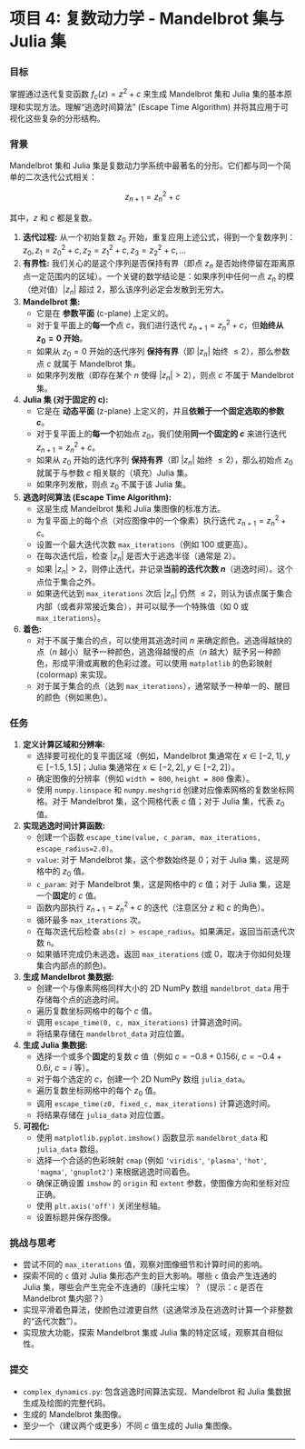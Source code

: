 # 项目 4: 复数动力学 - Mandelbrot 集与 Julia 集

### 目标

掌握通过迭代复变函数 $f_c(z) = z^2 + c$ 来生成 Mandelbrot 集和 Julia 集的基本原理和实现方法。理解“逃逸时间算法” (Escape Time Algorithm) 并将其应用于可视化这些复杂的分形结构。

### 背景

Mandelbrot 集和 Julia 集是复数动力学系统中最著名的分形。它们都与同一个简单的二次迭代公式相关：

$$ z_{n+1} = z_n^2 + c $$

其中，$z$ 和 $c$ 都是复数。

1.  **迭代过程:** 从一个初始复数 $z_0$ 开始，重复应用上述公式，得到一个复数序列：$z_0, z_1 = z_0^2 + c, z_2 = z_1^2 + c, z_3 = z_2^2 + c, \dots$
2.  **有界性:** 我们关心的是这个序列是否保持有界（即点 $z_n$ 是否始终停留在距离原点一定范围内的区域）。一个关键的数学结论是：如果序列中任何一点 $z_n$ 的模（绝对值）$|z_n|$ 超过 2，那么该序列必定会发散到无穷大。
3.  **Mandelbrot 集:**
    *   它是在 **参数平面** (c-plane) 上定义的。
    *   对于复平面上的**每一个**点 $c$，我们进行迭代 $z_{n+1} = z_n^2 + c$，但**始终从 $z_0 = 0$ 开始**。
    *   如果从 $z_0 = 0$ 开始的迭代序列 **保持有界**（即 $|z_n|$ 始终 $\le 2$），那么参数点 $c$ 就属于 Mandelbrot 集。
    *   如果序列发散（即存在某个 $n$ 使得 $|z_n| > 2$），则点 $c$ 不属于 Mandelbrot 集。
4.  **Julia 集 (对于固定的 c):**
    *   它是在 **动态平面** (z-plane) 上定义的，并且**依赖于一个固定选取的参数 $c$**。
    *   对于复平面上的**每一个**初始点 $z_0$，我们使用**同一个固定的 $c$** 来进行迭代 $z_{n+1} = z_n^2 + c$。
    *   如果从 $z_0$ 开始的迭代序列 **保持有界**（即 $|z_n|$ 始终 $\le 2$），那么初始点 $z_0$ 就属于与参数 $c$ 相关联的（填充）Julia 集。
    *   如果序列发散，则点 $z_0$ 不属于该 Julia 集。
5.  **逃逸时间算法 (Escape Time Algorithm):**
    *   这是生成 Mandelbrot 集和 Julia 集图像的标准方法。
    *   为复平面上的每个点（对应图像中的一个像素）执行迭代 $z_{n+1} = z_n^2 + c$。
    *   设置一个最大迭代次数 `max_iterations`（例如 100 或更高）。
    *   在每次迭代后，检查 $|z_n|$ 是否大于逃逸半径（通常是 2）。
    *   如果 $|z_n| > 2$，则停止迭代，并记录**当前的迭代次数 $n$**（逃逸时间）。这个点位于集合之外。
    *   如果迭代达到 `max_iterations` 次后 $|z_n|$ 仍然 $\le 2$，则认为该点属于集合内部（或者非常接近集合），并可以赋予一个特殊值（如 0 或 `max_iterations`）。
6.  **着色:**
    *   对于不属于集合的点，可以使用其逃逸时间 $n$ 来确定颜色。逃逸得越快的点（$n$ 越小）赋予一种颜色，逃逸得越慢的点（$n$ 越大）赋予另一种颜色，形成平滑或离散的色彩过渡。可以使用 `matplotlib` 的色彩映射 (colormap) 来实现。
    *   对于属于集合的点（达到 `max_iterations`），通常赋予一种单一的、醒目的颜色（例如黑色）。

### 任务

1.  **定义计算区域和分辨率:**
    *   选择要可视化的复平面区域（例如，Mandelbrot 集通常在 $x \in [-2, 1], y \in [-1.5, 1.5]$；Julia 集通常在 $x \in [-2, 2], y \in [-2, 2]$）。
    *   确定图像的分辨率（例如 `width = 800`, `height = 800` 像素）。
    *   使用 `numpy.linspace` 和 `numpy.meshgrid` 创建对应像素网格的复数坐标网格。对于 Mandelbrot 集，这个网格代表 $c$ 值；对于 Julia 集，代表 $z_0$ 值。
2.  **实现逃逸时间计算函数:**
    *   创建一个函数 `escape_time(value, c_param, max_iterations, escape_radius=2.0)`。
    *   `value`: 对于 Mandelbrot 集，这个参数始终是 0；对于 Julia 集，这是网格中的 $z_0$ 值。
    *   `c_param`: 对于 Mandelbrot 集，这是网格中的 $c$ 值；对于 Julia 集，这是一个**固定**的 $c$ 值。
    *   函数内部执行 $z_{n+1} = z_n^2 + c$ 的迭代（注意区分 $z$ 和 $c$ 的角色）。
    *   循环最多 `max_iterations` 次。
    *   在每次迭代后检查 `abs(z) > escape_radius`。如果满足，返回当前迭代次数 `n`。
    *   如果循环完成仍未逃逸，返回 `max_iterations` (或 0，取决于你如何处理集合内部点的颜色)。
3.  **生成 Mandelbrot 集数据:**
    *   创建一个与像素网格同样大小的 2D NumPy 数组 `mandelbrot_data` 用于存储每个点的逃逸时间。
    *   遍历复数坐标网格中的每个 $c$ 值。
    *   调用 `escape_time(0, c, max_iterations)` 计算逃逸时间。
    *   将结果存储在 `mandelbrot_data` 对应位置。
4.  **生成 Julia 集数据:**
    *   选择一个或多个**固定**的复数 $c$ 值（例如 $c = -0.8 + 0.156i$, $c = -0.4 + 0.6i$, $c = i$ 等）。
    *   对于每个选定的 $c$，创建一个 2D NumPy 数组 `julia_data`。
    *   遍历复数坐标网格中的每个 $z_0$ 值。
    *   调用 `escape_time(z0, fixed_c, max_iterations)` 计算逃逸时间。
    *   将结果存储在 `julia_data` 对应位置。
5.  **可视化:**
    *   使用 `matplotlib.pyplot.imshow()` 函数显示 `mandelbrot_data` 和 `julia_data` 数组。
    *   选择一个合适的色彩映射 `cmap` (例如 `'viridis'`, `'plasma'`, `'hot'`, `'magma'`, `'gnuplot2'`) 来根据逃逸时间着色。
    *   确保正确设置 `imshow` 的 `origin` 和 `extent` 参数，使图像方向和坐标对应正确。
    *   使用 `plt.axis('off')` 关闭坐标轴。
    *   设置标题并保存图像。

### 挑战与思考

*   尝试不同的 `max_iterations` 值，观察对图像细节和计算时间的影响。
*   探索不同的 `c` 值对 Julia 集形态产生的巨大影响。哪些 `c` 值会产生连通的 Julia 集，哪些会产生完全不连通的（康托尘埃）？（提示：`c` 是否在 Mandelbrot 集内部？）
*   实现平滑着色算法，使颜色过渡更自然（这通常涉及在逃逸时计算一个非整数的“迭代次数”）。
*   实现放大功能，探索 Mandelbrot 集或 Julia 集的特定区域，观察其自相似性。

### 提交

*   `complex_dynamics.py`: 包含逃逸时间算法实现、Mandelbrot 和 Julia 集数据生成及绘图的完整代码。
*   生成的 Mandelbrot 集图像。
*   至少一个（建议两个或更多）不同 $c$ 值生成的 Julia 集图像。

---
